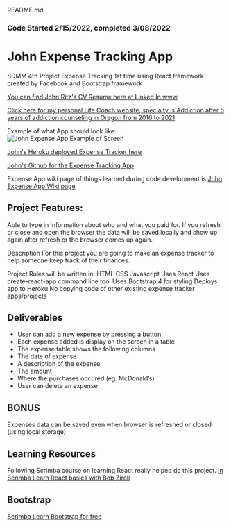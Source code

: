 README.md
### Code Started 2/15/2022, completed 3/08/2022

# John Expense Tracking App

SDMM 4th Project Expense Tracking 1st time using React framework created by Facebook and Bootstrap framework

[You can find John Ritz's CV Resume here at Linked In www](https://www.linkedin.com/in/johntritz/)

[Click here for my personal Life Coach website, specialty is Addiction after 5 years of addiction counseling in Oregon from 2016 to 2021](https://www.soberjourneycopilot.com/)

Example of what App should look like:
![John Expense App Example of Screen](https://user-images.githubusercontent.com/94155021/157295240-c537368b-6d18-4a3e-8c2a-4617159727e3.jpg)

[John's Heroku deployed Expense Tracker here](https://john-expense-tracking.herokuapp.com/)

[John's Github for the Expense Tracking App](https://github.com/EncompassingResidential/john-expense-tracking)

Expense App wiki page of things learned during code development is [John Expense App Wiki page](https://github.com/EncompassingResidential/john-expense-tracking/wiki)

## Project Features:

Able to type in information about who and what you paid for.
If you refresh or close and open the browser the data will be saved locally and show up again after refresh or the browser comes up again.

Description
For this project you are going to make an expense tracker to help someone keep track of their finances.

Project Rules will be written in:
HTML
CSS
Javascript
Uses React
Uses create-react-app command line tool
Uses Bootstrap 4 for styling
Deploys app to Heroku
No copying code of other existing expense tracker apps/projects


## Deliverables
- User can add a new expense by pressing a button
- Each expense added is display on the screen in a table
- The expense table shows the following columns
- The date of expense
- A description of the expense
- The amount
- Where the purchases occured (eg. McDonald’s)
- User can delete an expense

## BONUS
Expenses data can be saved even when browser is refreshed or closed (using local storage)

## Learning Resources

Following Scrimba course on learning React really helped do this project.
[In Scrimba Learn React basics with Bob Ziroll](https://scrimba.com/learn/learnreact/)

## Bootstrap
[Scrimba Learn Bootstrap for free](https://scrimba.com/learn/bootstrap4)